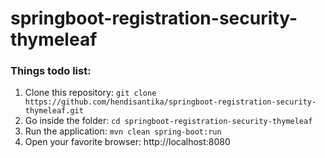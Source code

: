 # springboot-registration-security-thymeleaf
### Things todo list:
1. Clone this repository: `git clone https://github.com/hendisantika/springboot-registration-security-thymeleaf.git`
2. Go inside the folder: `cd springboot-registration-security-thymeleaf`
3. Run the application: `mvn clean spring-boot:run`
4. Open your favorite browser: http://localhost:8080